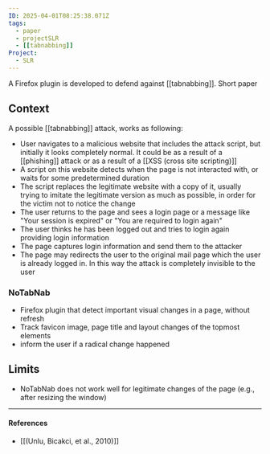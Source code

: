 ```yaml
---
ID: 2025-04-01T08:25:38.071Z
tags:
  - paper
  - projectSLR
  - [[tabnabbing]]
Project:
  - SLR
---
```

A Firefox plugin is developed to defend against [[tabnabbing]]. Short paper
## Context

A possible [[tabnabbing]] attack, works as following:
- User navigates to a malicious website that includes the attack script, but initially it looks completely normal. It could be as a result of a [[phishing]] attack or as a result of a [[XSS (cross site scripting)]]
- A script on this website detects when the page is not interacted with, or waits for some predetermined duration
- The script replaces the legitimate website with a copy of it, usually trying to imitate the legitimate version as much as possible, in order for the victim not to notice the change
- The user returns to the page and sees a login page or a message like "Your session is expired" or "You are required to login again"
- The user thinks he has been logged out and tries to login again providing login information
- The page captures login information and send them to the attacker
- The page may redirects the user to the original mail page which the user is already logged in. In this way the attack is completely invisible to the user

### NoTabNab

- Firefox plugin that detect important visual changes in a page, without refresh
- Track favicon image, page title and layout changes of the topmost elements
- inform the user if a radical change happened

## Limits

- NoTabNab does not work well for legitimate changes of the page (e.g., after resizing the window)

---
#### References
- [[(Unlu, Bicakci, et al., 2010)]]
